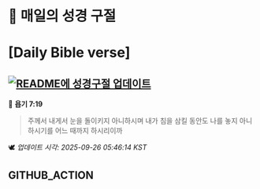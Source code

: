 # 🙏 매일의 성경 구절
# [Daily Bible verse]
## [![README에 성경구절 업데이트](https://github.com/DONGSUKA/first_test/actions/workflows/update-readme-bible.yml/badge.svg)](https://github.com/DONGSUKA/first_test/actions/workflows/update-readme-bible.yml)
<!-- START_BIBLE_VERSE -->
📖 **욥기 7:19**
> 주께서 내게서 눈을 돌이키지 아니하시며 내가 침을 삼킬 동안도 나를 놓지 아니하시기를 어느 때까지 하시리이까

🕊️ _업데이트 시각: 2025-09-26 05:46:14 KST_
  <!-- END_BIBLE_VERSE -->
## GITHUB_ACTION
